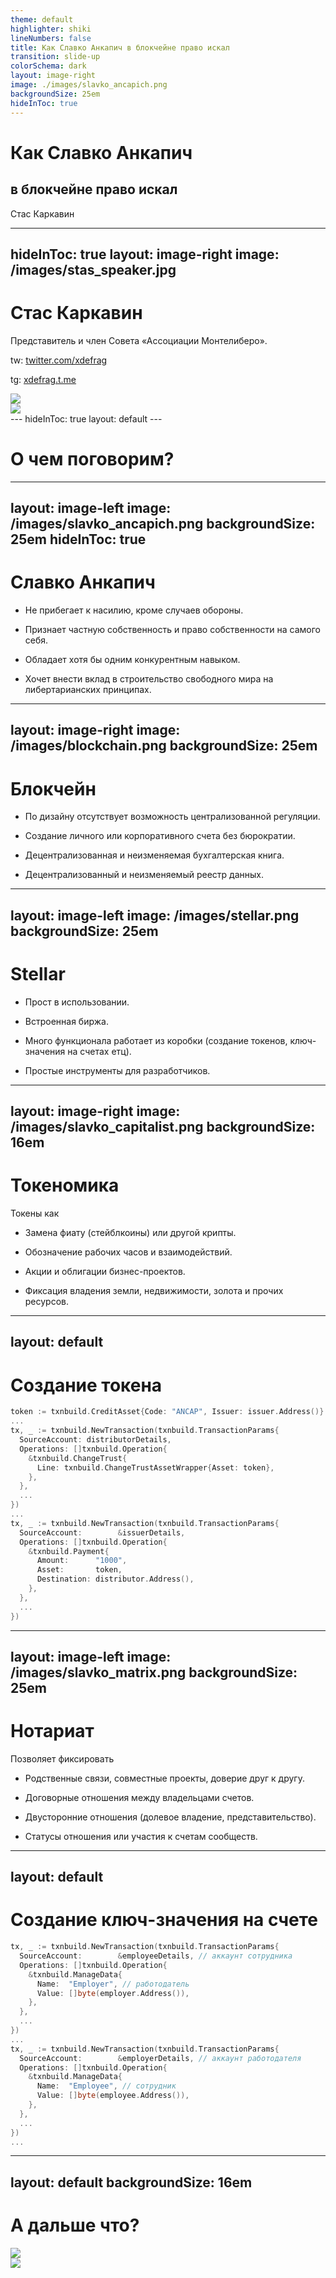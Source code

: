 ```yaml
---
theme: default
highlighter: shiki
lineNumbers: false
title: Как Славко Анкапич в блокчейне право искал
transition: slide-up
colorSchema: dark
layout: image-right
image: ./images/slavko_ancapich.png
backgroundSize: 25em
hideInToc: true
---
```


# Как Славко Анкапич
## в блокчейне право искал

<div class="absolute bottom-10">
  <span class="font-500">
    Стас Каркавин
  </span>
</div>

---
hideInToc: true
layout: image-right
image: /images/stas_speaker.jpg
---

# Стас Каркавин
Представитель и член Совета «Ассоциации Монтелиберо».

tw: [twitter.com/xdefrag](https://twitter.com/xdefrag)

tg: [xdefrag.t.me](https://xdefrag.t.me)

<div class="grid grid-cols-2 mt-10">
  <div class="cols-6 grid-justify-self-center">
    <a href="https://twitter.com/xdefrag" target="_blank"><img src="/images/me_tw.png" class="w-30" /></a>
  </div>
  <div class="cols-6 grid-justify-self-center">
    <a href="https://xdefrag.t.me" target="_blank"><img src="/images/me_tg.png" class="w-30" /></a>
  </div>
</div>
---
hideInToc: true
layout: default
---

# О чем поговорим?

<Toc></Toc>

---
layout: image-left
image: /images/slavko_ancapich.png
backgroundSize: 25em
hideInToc: true
---

# Славко Анкапич

<v-clicks>

- Не прибегает к насилию, кроме случаев обороны.

- Признает частную собственность и право собственности на самого себя.

- Обладает хотя бы одним конкурентным навыком.

- Хочет внести вклад в строительство свободного мира на либертарианских принципах.

</v-clicks>

---
layout: image-right
image: /images/blockchain.png
backgroundSize: 25em
---

# Блокчейн

<v-clicks>

- По дизайну отсутствует возможность централизованной регуляции.

- Создание личного или корпоративного счета без бюрократии.

- Децентрализованная и неизменяемая бухгалтерская книга.

- Децентрализованный и неизменяемый реестр данных.

</v-clicks>

---
layout: image-left
image: /images/stellar.png
backgroundSize: 25em
---

# Stellar

<v-clicks>

- Прост в использовании.

- Встроенная биржа.

- Много функционала работает из коробки (создание токенов, ключ-значения на счетах етц).

- Простые инструменты для разработчиков.

</v-clicks>

---
layout: image-right
image: /images/slavko_capitalist.png
backgroundSize: 16em
---

# Токеномика

Токены как

<v-clicks>

- Замена фиату (стейблкоины) или другой крипты.

- Обозначение рабочих часов и взаимодействий.

- Акции и облигации бизнес-проектов.

- Фиксация владения земли, недвижимости, золота и прочих ресурсов.

</v-clicks>

---
layout: default
---

# Создание токена

```go {all|1|3-11|13-23|all}
token := txnbuild.CreditAsset{Code: "ANCAP", Issuer: issuer.Address()}
...
tx, _ := txnbuild.NewTransaction(txnbuild.TransactionParams{
  SourceAccount: distributorDetails,
  Operations: []txnbuild.Operation{
    &txnbuild.ChangeTrust{
      Line: txnbuild.ChangeTrustAssetWrapper{Asset: token},
    },
  },
  ...
})
...
tx, _ := txnbuild.NewTransaction(txnbuild.TransactionParams{
  SourceAccount:        &issuerDetails,
  Operations: []txnbuild.Operation{
    &txnbuild.Payment{
      Amount:      "1000",
      Asset:       token,
      Destination: distributor.Address(),
    },
  },
  ...
})
```

---
layout: image-left
image: /images/slavko_matrix.png
backgroundSize: 25em
---

# Нотариат

Позволяет фиксировать

<v-clicks>

- Родственные связи, совместные проекты, доверие друг к другу.

- Договорные отношения между владельцами счетов.

- Двусторонние отношения (долевое владение, представительство).

- Статусы отношения или участия к счетам сообществ.

</v-clicks>

---
layout: default
---

# Создание ключ-значения на счете

```go {all|1-10|12-21|all}
tx, _ := txnbuild.NewTransaction(txnbuild.TransactionParams{
  SourceAccount:        &employeeDetails, // аккаунт сотрудника
  Operations: []txnbuild.Operation{
    &txnbuild.ManageData{
      Name:  "Employer", // работодатель
      Value: []byte(employer.Address()),
    },
  },
  ...
})
...
tx, _ := txnbuild.NewTransaction(txnbuild.TransactionParams{
  SourceAccount:        &employerDetails, // аккаунт работодателя
  Operations: []txnbuild.Operation{
    &txnbuild.ManageData{
      Name:  "Employee", // сотрудник
      Value: []byte(employee.Address()),
    },
  },
  ...
})
...
```
---
layout: default
backgroundSize: 16em
---

# А дальше что?

<div class="grid grid-cols-2 mt-10">
  <div class="cols-6 grid-justify-self-center">
    <a href="https://t.me/Seasteading_EastEurope" target="_blank"><img src="/images/qr_mtl.png" class="w-60 m-10" /></a>
  </div>
  <div class="cols-6 grid-justify-self-center">
    <a href="https://gist.github.com/xdefrag/63e6014bf6c2d172a8fe9a63424a1e8f" target="_blank"><img src="/images/qr_stellar_gist.png" class="w-60 m-10" /></a>
  </div>
</div>
